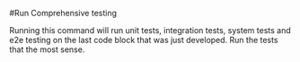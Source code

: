#Run Comprehensive testing

Running this command will run unit tests, integration tests, system tests and e2e testing on the last code block that was just developed. 
Run the tests that the most sense.